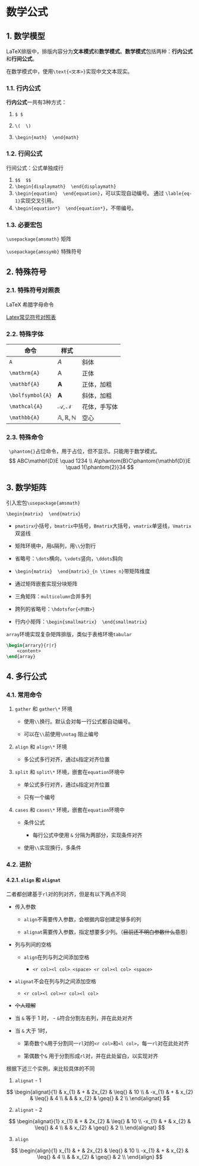  # 数学公式

## 1. 数学模型

LaTeX排版中，排版内容分为**文本模式**和**数学模式**。**数学模式**包括两种：**行内公式**和**行间公式**。

在数学模式中，使用`\text{<文本>}`实现中文文本现实。

### 1.1. 行内公式

**行内公式**一共有3种方式：

1. `$ $`

2. `\(  \)`

3. `\begin{math}  \end{math}`

### 1.2. 行间公式

行间公式：公式单独成行

1. `$$  $$`
2. `\begin{displaymath}  \end{displaymath}`
3. `\begin{equation}  \end{equation}`，可以实现自动编号。
    通过 `\lable{eq-1}`实现交叉引用。
4. `\begin{equation*}  \end{equation*}`，不带编号。

### 1.3. 必要宏包

`\usepackage{amsmath}` 矩阵

`\usepackage{amssymb}` 特殊符号



## 2. 特殊符号

### 2.1. 特殊符号对照表

LaTeX 希腊字母命令

[Latex常见符号对照表]([Latex常见符号对照表_赵氏春秋-CSDN博客_latex符号表](https://blog.csdn.net/zgj926503/article/details/52757631))

### 2.2. 特殊字体

| 命令             | 样式               |              |
| ---------------- | ------------------ | ------------ |
| `A`              | ${A}$              | 斜体         |
| `\mathrm{A}`     | ${\mathrm{A}}$     | 正体         |
| `\mathbf{A}`     | ${\mathbf{A}}$     | 正体，加粗   |
| `\bolfsymbol{A}` | ${\boldsymbol{A}}$ | 斜体，加粗   |
| `\mathcal{A}`    | ${\mathcal{A,N}}$  | 花体，手写体 |
| `\mathbb{A}`     | ${\mathbb{A,R,N}}$ | 空心         |

### 2.3. 特殊命令

` \phantom{}`占位命令，用于占位，但不显示。只能用于数学模式。
$$
ABC\mathbf{D}E                     \quad 1234 \\
A\phantom{B}C\phantom{\mathbf{D}}E \quad 1{\phantom{2}}34
$$



## 3. 数学矩阵

引入宏包`\usepackage{amsmath}`

`\begin{matrix}  \end{matrix}`

- `pmatirx`小括号，`bmatrix`中括号，`Bmatrix`大括号，`vmatrix`单竖线，`Vmatrix`双竖线

- 矩阵环境中，用`&`隔列，用`\\`分割行

- 省略号：`\dots`横向，`\vdots`竖向，`\ddots`斜向

- `\begin{matrix}  \end{matrix}_{n \times n}`带矩阵维度

- 通过矩阵嵌套实现分块矩阵

- 三角矩阵：`multicolumn`合并多列

- 跨列的省略号：`\hdotsfor{<列数>}`

- 行内小矩阵：`\begin{smallmatrix}  \end{smallmatrix}`

`array`环境实现复杂矩阵排版，类似于表格环境`tabular`

```latex
\begin{arrary}{r|r}
	<content>
\end{array}
```



## 4. 多行公式

### 4.1. 常用命令

1. `gather` 和 `gather\*` 环境
   
   - 使用`\\`换行。默认会对每一行公式都自动编号。
   
   - 可以在`\\`前使用`\notag` 阻止编号
   
2. `align` 和 `align\*` 环境
   - 多公式多行对齐，通过`&`指定对齐位置
   
3. `split` 和 `split\*` 环境，嵌套在`equation`环境中
   - 单公式多行对齐，通过`&`指定对齐位置
   
   - 只有一个编号
   
4. `cases` 和 `cases\*` 环境，嵌套在`equation`环境中

   - 条件公式
     - 每行公式中使用 `&` 分隔为两部分，实现条件对齐

   - 使用`\\`实现换行，多条件

### 4.2. 进阶

#### 4.2.1. `align` 和 `alignat`

二者都创建基于`rl`对的列对齐，但是有以下两点不同

- 传入参数

  - `align`不需要传入参数，会根据内容创建足够多的列

  - `alignat`需要传入参数，指定想要多少列。（~~目前还不明白参数什么意思~~）

- 列与列间的空格

  - `align`在列与列之间添加空格

    - `<r col><l col> <space> <r col><l col> <space> `

 - `alignat`不会在列与列之间添加空格

    - `<r col><l col><r col><l col>`

- ~~个人理解~~
- 当 `&` 等于 1 时，
      - `&`符合分割左右列，并在此处对齐
- 当 `&` 大于 1时， 
  
  - 第奇数个`&`用于分割同一`rl`对的`<r col>`和`<l col>`，每一`rl`对在此处对齐
    
  - 第偶数个`&` 用于分割形成`rl`对，并在此处留白，以实现对齐

根据下述三个实例，来比较具体的不同

 1. `alignat` - 1

$$
\begin{alignat}{1}
& x_{1}  & + & 2x_{2} & \leq{} &  10 \\
& -x_{1} & + &  x_{2} & \leq{} &  4 \\
&        &   &  x_{2} & \geq{} &  2 \\
\end{alignat}
$$

 2. `alignat` - 2

$$
\begin{alignat}{1}
x_{1}  & + & 2x_{2} & \leq{} & 10 \\
-x_{1} & + &  x_{2} & \leq{} & 4 \\
       &   &  x_{2} & \geq{} & 2 \\
\end{alignat}
$$

 3. `align` 

$$
\begin{align}{1}
x_{1}  & + & 2x_{2} & \leq{} & 10 \\
-x_{1} & + &  x_{2} & \leq{} & 4 \\
       &   &  x_{2} & \geq{} & 2 \\
\end{align}
$$

